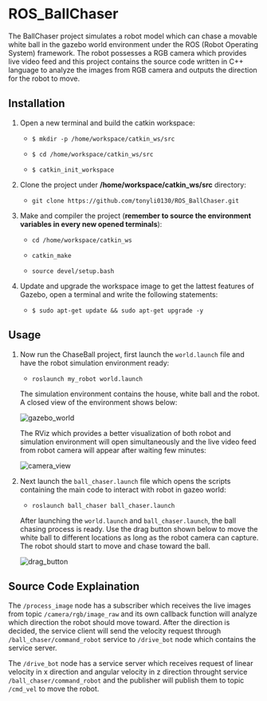 # ROS_BallChaser
The BallChaser project simulates a robot model which can chase a movable white ball in the gazebo world environment under the ROS (Robot Operating System) framework. The robot possesses a RGB camera which provides live video feed and this project contains the source code written in C++ language to analyze the images from RGB camera and outputs the direction for the robot to move. 

## Installation
1. Open a new terminal and build the catkin workspace:

    * `$ mkdir -p /home/workspace/catkin_ws/src`
 
    * `$ cd /home/workspace/catkin_ws/src`
 
    * `$ catkin_init_workspace`
 
  
2. Clone the project under  **/home/workspace/catkin_ws/src** directory:

    * `git clone https://github.com/tonyli0130/ROS_BallChaser.git`
 
 3. Make and compiler the project (**remember to source the environment variables in every new opened terminals**):
 
    * `cd /home/workspace/catkin_ws`
 
    * `catkin_make`
 
    * `source devel/setup.bash`
 
 
4. Update and upgrade the workspace image to get the lattest features of Gazebo, open a terminal and write the following statements:

    * `$ sudo apt-get update && sudo apt-get upgrade -y`

## Usage

1. Now run the ChaseBall project, first launch the `world.launch` file and have the robot simulation environment ready:

    * `roslaunch my_robot world.launch`
 
    The simulation environment contains the house, white ball and the robot. A closed view of the environment shows below:
 
 
      ![gazebo_world](https://user-images.githubusercontent.com/60047845/89233792-fb47c800-d5af-11ea-853f-10f9a1bd0d8c.PNG)
 
 
   The RViz which provides a better visualization of both robot and simulation environment will open simultaneously and the live video feed from robot camera will appear after waiting few minutes:



      ![camera_view](https://user-images.githubusercontent.com/60047845/89233806-01d63f80-d5b0-11ea-98cc-6136cba2c267.PNG)


2. Next launch the `ball_chaser.launch` file which opens the scripts containing the main code to interact with robot in gazeo world:
    * `roslaunch ball_chaser ball_chaser.launch`
 
   After launching the `world.launch` and `ball_chaser.launch`, the ball chasing process is ready. Use the drag button shown below to move the white ball to different locations as long as the robot camera can capture. The robot should start to move and chase toward the ball.
 
 
    ![drag_button](https://user-images.githubusercontent.com/60047845/89233799-ff73e580-d5af-11ea-87ea-d89b2f941129.PNG)
 
 ## Source Code Explaination
 
 The `/process_image` node has a subscriber which receives the live images from topic `/camera/rgb/image_raw` and its own callback function will analyze which direction the robot should move toward. After the direction is decided, the service client will send the velocity request through `/ball_chaser/command_robot` service to `/drive_bot` node which contains the service server.
 
 The `/drive_bot` node has a service server which receives request of linear velocity in x direction and angular velocity in z direction throught service `/ball_chaser/command_robot` and the publisher will publish them to topic `/cmd_vel` to move the robot. 
 
